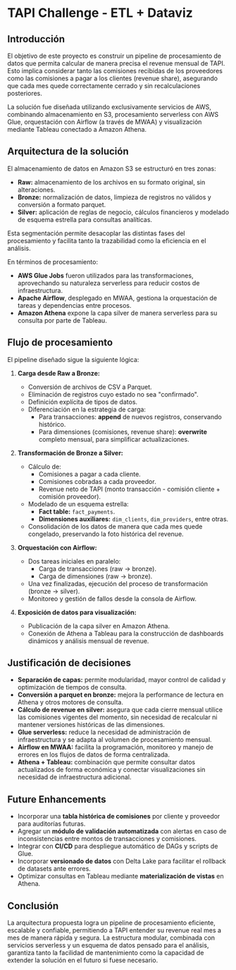 
# TAPI Challenge - ETL + Dataviz

## Introducción

El objetivo de este proyecto es construir un pipeline de procesamiento de datos que permita calcular de manera precisa el revenue mensual de TAPI. Esto implica considerar tanto las comisiones recibidas de los proveedores como las comisiones a pagar a los clientes (revenue share), asegurando que cada mes quede correctamente cerrado y sin recalculaciones posteriores.

La solución fue diseñada utilizando exclusivamente servicios de AWS, combinando almacenamiento en S3, procesamiento serverless con AWS Glue, orquestación con Airflow (a través de MWAA) y visualización mediante Tableau conectado a Amazon Athena.

## Arquitectura de la solución

El almacenamiento de datos en Amazon S3 se estructuró en tres zonas:

- **Raw:** almacenamiento de los archivos en su formato original, sin alteraciones.
- **Bronze:** normalización de datos, limpieza de registros no válidos y conversión a formato parquet.
- **Silver:** aplicación de reglas de negocio, cálculos financieros y modelado de esquema estrella para consultas analíticas.

Esta segmentación permite desacoplar las distintas fases del procesamiento y facilita tanto la trazabilidad como la eficiencia en el análisis.

En términos de procesamiento:

- **AWS Glue Jobs** fueron utilizados para las transformaciones, aprovechando su naturaleza serverless para reducir costos de infraestructura.
- **Apache Airflow**, desplegado en MWAA, gestiona la orquestación de tareas y dependencias entre procesos.
- **Amazon Athena** expone la capa silver de manera serverless para su consulta por parte de Tableau.

## Flujo de procesamiento

El pipeline diseñado sigue la siguiente lógica:

1. **Carga desde Raw a Bronze:**
   - Conversión de archivos de CSV a Parquet.
   - Eliminación de registros cuyo estado no sea "confirmado".
   - Definición explícita de tipos de datos.
   - Diferenciación en la estrategia de carga:
     - Para transacciones: **append** de nuevos registros, conservando histórico.
     - Para dimensiones (comisiones, revenue share): **overwrite** completo mensual, para simplificar actualizaciones.

2. **Transformación de Bronze a Silver:**
   - Cálculo de:
     - Comisiones a pagar a cada cliente.
     - Comisiones cobradas a cada proveedor.
     - Revenue neto de TAPI (monto transacción - comisión cliente + comisión proveedor).
   - Modelado de un esquema estrella:
     - **Fact table:** `fact_payments`.
     - **Dimensiones auxiliares:** `dim_clients`, `dim_providers`, entre otras.
   - Consolidación de los datos de manera que cada mes quede congelado, preservando la foto histórica del revenue.

3. **Orquestación con Airflow:**
   - Dos tareas iniciales en paralelo:
     - Carga de transacciones (raw → bronze).
     - Carga de dimensiones (raw → bronze).
   - Una vez finalizadas, ejecución del proceso de transformación (bronze → silver).
   - Monitoreo y gestión de fallos desde la consola de Airflow.

4. **Exposición de datos para visualización:**
   - Publicación de la capa silver en Amazon Athena.
   - Conexión de Athena a Tableau para la construcción de dashboards dinámicos y análisis mensual de revenue.

## Justificación de decisiones

- **Separación de capas:** permite modularidad, mayor control de calidad y optimización de tiempos de consulta.
- **Conversión a parquet en bronze:** mejora la performance de lectura en Athena y otros motores de consulta.
- **Cálculo de revenue en silver:** asegura que cada cierre mensual utilice las comisiones vigentes del momento, sin necesidad de recalcular ni mantener versiones históricas de las dimensiones.
- **Glue serverless:** reduce la necesidad de administración de infraestructura y se adapta al volumen de procesamiento mensual.
- **Airflow en MWAA:** facilita la programación, monitoreo y manejo de errores en los flujos de datos de forma centralizada.
- **Athena + Tableau:** combinación que permite consultar datos actualizados de forma económica y conectar visualizaciones sin necesidad de infraestructura adicional.

## Future Enhancements

- Incorporar una **tabla histórica de comisiones** por cliente y proveedor para auditorías futuras.
- Agregar un **módulo de validación automatizada** con alertas en caso de inconsistencias entre montos de transacciones y comisiones.
- Integrar con **CI/CD** para despliegue automático de DAGs y scripts de Glue.
- Incorporar **versionado de datos** con Delta Lake para facilitar el rollback de datasets ante errores.
- Optimizar consultas en Tableau mediante **materialización de vistas** en Athena.

## Conclusión

La arquitectura propuesta logra un pipeline de procesamiento eficiente, escalable y confiable, permitiendo a TAPI entender su revenue real mes a mes de manera rápida y segura. La estructura modular, combinada con servicios serverless y un esquema de datos pensado para el análisis, garantiza tanto la facilidad de mantenimiento como la capacidad de extender la solución en el futuro si fuese necesario.
